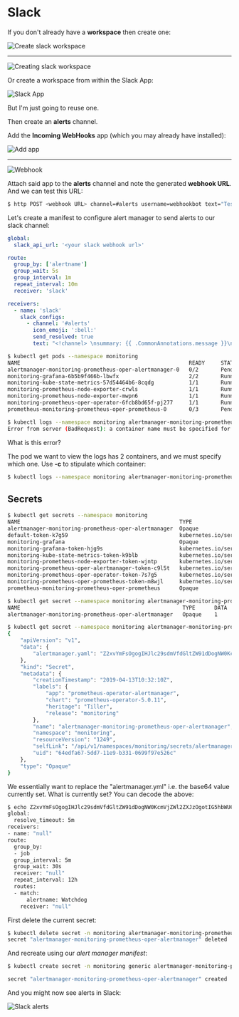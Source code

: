 # Slack

If you don't already have a **workspace** then create one:

![Create slack workspace](images/create-slack-workspace.png)

---

![Creating slack workspace](images/creating-slack-workspace.png)

Or create a workspace from within the Slack App:

![Slack App](images/slack-app.png)

But I'm just going to reuse one.

Then create an **alerts** channel.

Add the **Incoming WebHooks** app (which you may already have installed):

![Add app](images/add-slack-app.png)

---

![Webhook](images/webhook.png)

Attach said app to the **alerts** channel and note the generated **webhook URL**. And we can test this URL:

```bash
$ http POST <webhook URL> channel=#alerts username=webhookbot text="Testing 1, 2, 3" icon_emoji=:ghost:
```

Let's create a manifest to configure alert manager to send alerts to our slack channel:

```yaml
global:
  slack_api_url: '<your slack webhook url>'

route:
  group_by: ['alertname']
  group_wait: 5s
  group_interval: 1m
  repeat_interval: 10m
  receiver: 'slack'

receivers:
  - name: 'slack'
    slack_configs:
      - channel: '#alerts'
        icon_emoji: ':bell:'
        send_resolved: true
        text: "<!channel> \nsummary: {{ .CommonAnnotations.message }}\n"
```

```bash
$ kubectl get pods --namespace monitoring
NAME                                                     READY     STATUS    RESTARTS   AGE
alertmanager-monitoring-prometheus-oper-alertmanager-0   0/2       Pending   0          4m
monitoring-grafana-6b5b9f466b-lbwfx                      2/2       Running   0          5m
monitoring-kube-state-metrics-57d54464b6-8cqdg           1/1       Running   0          5m
monitoring-prometheus-node-exporter-crwls                1/1       Running   0          5m
monitoring-prometheus-node-exporter-mwpn6                1/1       Running   0          5m
monitoring-prometheus-oper-operator-6fcb8bd65f-pj277     1/1       Running   0          5m
prometheus-monitoring-prometheus-oper-prometheus-0       0/3       Pending   0          4m

$ kubectl logs --namespace monitoring alertmanager-monitoring-prometheus-oper-alertmanager-0
Error from server (BadRequest): a container name must be specified for pod alertmanager-monitoring-prometheus-oper-alertmanager-0, choose one of: [alertmanager config-reloader]
```

What is this error?

The pod we want to view the logs has 2 containers, and we must specify which one. Use **-c** to stipulate which container:

```bash
$ kubectl logs --namespace monitoring alertmanager-monitoring-prometheus-oper-alertmanager-0 -c alertmanager
```

## Secrets

```bash
$ kubectl get secrets --namespace monitoring
NAME                                                  TYPE                               DATA
alertmanager-monitoring-prometheus-oper-alertmanager  Opaque                                1
default-token-k7g59                                   kubernetes.io/service-account-token   3
monitoring-grafana                                    Opaque                                3
monitoring-grafana-token-hjg9s                        kubernetes.io/service-account-token   3
monitoring-kube-state-metrics-token-k9blb             kubernetes.io/service-account-token   3
monitoring-prometheus-node-exporter-token-wjntp       kubernetes.io/service-account-token   3
monitoring-prometheus-oper-alertmanager-token-c9l5t   kubernetes.io/service-account-token   3
monitoring-prometheus-oper-operator-token-7s7g5       kubernetes.io/service-account-token   3
monitoring-prometheus-oper-prometheus-token-m8wjl     kubernetes.io/service-account-token   3
prometheus-monitoring-prometheus-oper-prometheus      Opaque                                1

$ kubectl get secret --namespace monitoring alertmanager-monitoring-prometheus-oper-alertmanager
NAME                                                   TYPE      DATA      AGE
alertmanager-monitoring-prometheus-oper-alertmanager   Opaque    1         22m
```

```bash
$ kubectl get secret --namespace monitoring alertmanager-monitoring-prometheus-oper-alertmanager -o json
{
    "apiVersion": "v1",
    "data": {
        "alertmanager.yaml": "Z2xvYmFsOgogIHJlc29sdmVfdGltZW91dDogNW0KcmVjZWl2ZXJzOgotIG5hbWU6ICJudWxsIgpyb3V0ZToKICBncm91cF9ieToKICAtIGpvYgogIGdyb3VwX2ludGVydmFsOiA1bQogIGdyb3VwX3dhaXQ6IDMwcwogIHJlY2VpdmVyOiAibnVsbCIKICByZXBlYXRfaW50ZXJ2YWw6IDEyaAogIHJvdXRlczoKICAtIG1hdGNoOgogICAgICBhbGVydG5hbWU6IFdhdGNoZG9nCiAgICByZWNlaXZlcjogIm51bGwiCg=="
    },
    "kind": "Secret",
    "metadata": {
        "creationTimestamp": "2019-04-13T10:32:10Z",
        "labels": {
            "app": "prometheus-operator-alertmanager",
            "chart": "prometheus-operator-5.0.11",
            "heritage": "Tiller",
            "release": "monitoring"
        },
        "name": "alertmanager-monitoring-prometheus-oper-alertmanager",
        "namespace": "monitoring",
        "resourceVersion": "1249",
        "selfLink": "/api/v1/namespaces/monitoring/secrets/alertmanager-monitoring-prometheus-oper-alertmanager",
        "uid": "64edfa67-5dd7-11e9-b331-0699f97e526c"
    },
    "type": "Opaque"
}
```

We essentially want to replace the "alertmanager.yml" i.e. the base64 value currently set. What is currently set? You can decode the above:

```bash
$ echo Z2xvYmFsOgogIHJlc29sdmVfdGltZW91dDogNW0KcmVjZWl2ZXJzOgotIG5hbWU6ICJudWxsIgpyb3V0ZToKICBncm91cF9ieToKICAtIGpvYgogIGdyb3VwX2ludGVydmFsOiA1bQogIGdyb3VwX3dhaXQ6IDMwcwogIHJlY2VpdmVyOiAibnVsbCIKICByZXBlYXRfaW50ZXJ2YWw6IDEyaAogIHJvdXRlczoKICAtIG1hdGNoOgogICAgICBhbGVydG5hbWU6IFdhdGNoZG9nCiAgICByZWNlaXZlcjogIm51bGwiCg== | base64 -d
global:
  resolve_timeout: 5m
receivers:
- name: "null"
route:
  group_by:
  - job
  group_interval: 5m
  group_wait: 30s
  receiver: "null"
  repeat_interval: 12h
  routes:
  - match:
      alertname: Watchdog
    receiver: "null"
```

First delete the current secret:

```bash
$ kubectl delete secret -n monitoring alertmanager-monitoring-prometheus-oper-alertmanager
secret "alertmanager-monitoring-prometheus-oper-alertmanager" deleted
```

And recreate using our *alert manager manifest*:

```bash
$ kubectl create secret -n monitoring generic alertmanager-monitoring-prometheus-oper-alertmanager --from-file=alertmanager.yaml

secret "alertmanager-monitoring-prometheus-oper-alertmanager" created
```

And you might now see alerts in Slack:

![Slack alerts](images/alerts.png)